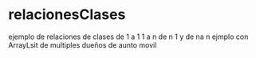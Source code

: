 # relacionesClases
ejemplo de relaciones de clases de 1 a 1 1 a n de n 1 y de na n 
ejmplo con ArrayLsit de multiples dueños de aunto movil
